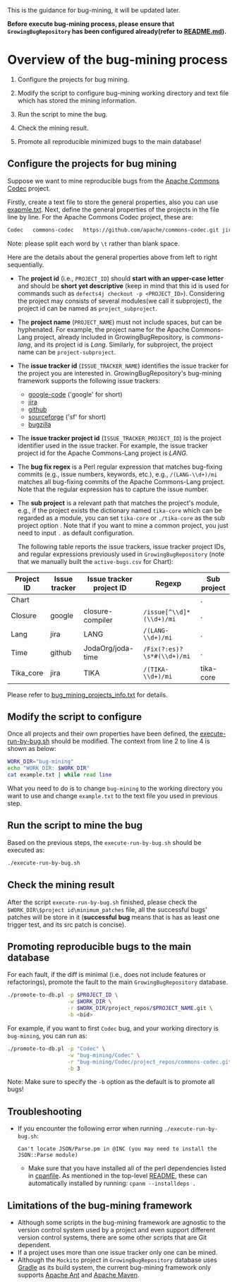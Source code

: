 This is the guidance for bug-mining, it will be updated later.

 **Before execute bug-mining process, please ensure that `GrowingBugRepository` has been configured already(refer to [README.md](https://github.com/liuhuigmail/GrowingBugRepository/blob/main/README.md)).**
 
# Overview of the bug-mining process

1. Configure the projects for bug mining.

2. Modify the script to configure bug-mining working directory and text file which has stored the mining information.

3. Run the script to mine the bug.

4. Check the mining result.

5. Promote all reproducible minimized bugs to the main database!

## Configure the projects for bug mining

Suppose we want to mine reproducible bugs from the
[Apache Commons Codec](https://commons.apache.org/proper/commons-codec/)
project.

Firstly, create a text file to store the general properties, also you can use [exapmle.txt](https://github.com/liuhuigmail/GrowingBugRepository/blob/main/framework/bug-mining/example.txt).
Next, define the general properties of the projects in the file line by line. For the Apache Commons Codec project, these are:

```bash
Codec	commons-codec	https://github.com/apache/commons-codec.git	jira	CODEC	/(CODEC-\\d+)/mi	.	
```
Note: please split each word by `\t` rather than blank space.

Here are the details about the general properties above from left to right sequentially.

- The **project id** (i.e., `PROJECT_ID`) should **start with an upper-case letter**
  and should be **short yet descriptive** (keep in mind that this id is used for
  commands such as `defects4j checkout -p <PROJECT_ID>`).
  Considering the project may consists of several modules(we call it subproject), the project id can be named as `project_subproject`.
- The **project name** (`PROJECT_NAME`) must not include spaces, but can be
  hyphenated. For example, the project name for the Apache Commons-Lang project,
  already included in GrowingBugRepository, is *commons-lang*, and its project id is *Lang*.
  Similarly, for subproject,  the project name can be `project-subproject`.
- The **issue tracker id** (`ISSUE_TRACKER_NAME`) identifies the issue tracker
  for the project you are interested in. GrowingBugRepository's bug-mining framework
  supports the following issue trackers:
    - [google-code](https://code.google.com/) ('google' for short)
    - [jira](https://issues.apache.org/jira/)
    - [github](https://github.com)
    - [sourceforge](https://sourceforge.net/) ('sf' for short)
    - [bugzilla](https://www.bugzilla.org) 
- The **issue tracker project id** (`ISSUE_TRACKER_PROJECT_ID`) is the project
  identifier used in the issue tracker. For example, the issue tracker project
  id for the Apache Commons-Lang project is *LANG*.
- The **bug fix regex** is a Perl regular expression that matches bug-fixing
  commits (e.g., issue numbers, keywords, etc.), e.g., `/(LANG-\\d+)/mi` matches
  all bug-fixing commits of the Apache Commons-Lang project. Note that the
  regular expression has to capture the issue number.
- The **sub project** is a relevant path that matches the project's module,
  e.g., if the project exists the dictionary named `tika-core` 
  which can be regarded as a module, you can set `tika-core` or `./tika-core` as the sub project option .
  Note that if you want to mine a common project,
  you just need to input `.` as default configuration. 
  
  The following table reports the issue trackers, issue tracker project IDs, and
regular expressions previously used in `GrowingBugRepository` (note that we manually built
the `active-bugs.csv` for Chart):

| Project ID | Issue tracker | Issue tracker project ID | Regexp                    | Sub project            |
|------------|---------------|--------------------------|---------------------------|---------------------------|
| Chart      |               |                          |                           | .                         |
| Closure    | google        | closure-compiler         | `/issue[^\\d]*(\\d+)/mi`    | .                         |
| Lang       | jira          | LANG                     | `/(LANG-\\d+)/mi`          | .                        |
| Time       | github        | JodaOrg/joda-time        | `/Fix(?:es)?\s*#(\\d+)/mi` | .                        |
| Tika_core       |jira       | TIKA        | `/(TIKA-\\d+)/mi` | 	tika-core       |

Please refer to [bug_mining_projects_info.txt](https://github.com/liuhuigmail/GrowingBugRepository/blob/main/framework/bug-mining/bug_mining_projects_info.txt) for details.

## Modify the script to configure

Once all projects and their own properties have been defined, the
[execute-run-by-bug.sh](https://github.com/liuhuigmail/GrowingBugRepository/blob/main/framework/bug-mining/execute-run-by-bug.sh) should be modified.
The context from line 2 to line 4 is shown as below:

```bash
WORK_DIR="bug-mining"
echo "WORK_DIR: $WORK_DIR"
cat example.txt | while read line 
```
What you need to do is to change `bug-mining` to the working directory you want to use and change `example.txt` to the text file you used in previous step.


## Run the script to mine the bug

Based on the previous steps, the `execute-run-by-bug.sh` should be executed as:

```bash
./execute-run-by-bug.sh 
```

## Check the mining result

After the script `execute-run-by-bug.sh` finished, please check the `$WORK_DIR\$project id\minimum_patches` file,
all the successful bugs' patches will be store in it
(**successful bug** means that is has as least one trigger test, and its src patch is concise). 

## Promoting reproducible bugs to the main database

For each fault, if the diff is minimal (i.e., does not include features or
refactorings), promote the fault to the main `GrowingBugRepository` database.

```bash
./promote-to-db.pl -p $PROJECT_ID \
                   -w $WORK_DIR \
                   -r $WORK_DIR/project_repos/$PROJECT_NAME.git \
                   -b <bid>
```

For example, if you want to first `Codec` bug, and your working directory is `bug-mining`, you can run as:
```bash
./promote-to-db.pl -p "Codec" \
                   -w "bug-mining/Codec" \
                   -r "bug-mining/Codec/project_repos/commons-codec.git" \
                   -b 3
```

Note: Make sure to specify the `-b` option as the default is to promote all
bugs!

## Troubleshooting

* If you encounter the following error when running `./execute-run-by-bug.sh`:

   ```
  Can't locate JSON/Parse.pm in @INC (you may need to install the JSON::Parse module)
   ```
   - Make sure that you have installed all of the perl dependencies listed in [cpanfile](https://github.com/liuhuigmail/GrowingBugRepository/blob/main/cpanfile). As mentioned in the top-level [README](https://github.com/liuhuigmail/GrowingBugRepository/blob/main/README.md), these can automatically installed by running: `cpanm --installdeps .`
   
## Limitations of the bug-mining framework

- Although some scripts in the bug-mining framework are agnostic to the version
  control system used by a project and even support different version control
  systems, there are some other scripts that are Git dependent.
- If a project uses more than one issue tracker only one can be mined.
- Although the `Mockito` project in `GrowingBugRepository` database uses
  [Gradle](https://gradle.org/) as its build system, the current bug-mining
  framework only supports [Apache Ant](https://ant.apache.org/) and
  [Apache Maven](https://maven.apache.org/).
